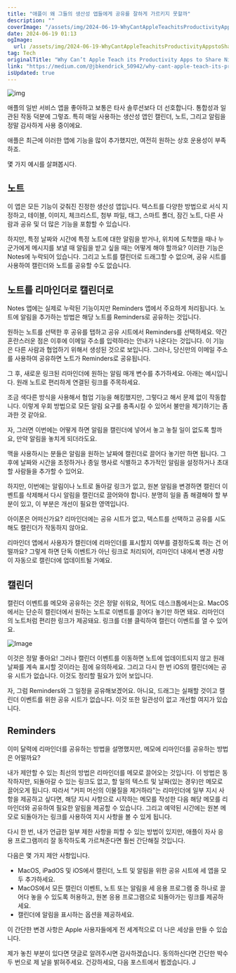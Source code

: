 ```yaml
---
title: "애플이 왜 그들의 생산성 앱들에게 공유를 잘하게 가르키지 못할까"
description: ""
coverImage: "/assets/img/2024-06-19-WhyCantAppleTeachitsProductivityAppstoShareNicely_0.png"
date: 2024-06-19 01:13
ogImage: 
  url: /assets/img/2024-06-19-WhyCantAppleTeachitsProductivityAppstoShareNicely_0.png
tag: Tech
originalTitle: "Why Can’t Apple Teach its Productivity Apps to Share Nicely"
link: "https://medium.com/@jbkendrick_50942/why-cant-apple-teach-its-productivity-apps-to-share-nicely-707c083d6890"
isUpdated: true
---
```






![img](/assets/img/2024-06-19-WhyCantAppleTeachitsProductivityAppstoShareNicely_0.png)

애플의 일반 서비스 앱을 좋아하고 보통은 타사 솔루션보다 더 선호합니다. 통합성과 일관된 작동 덕분에 그렇죠. 특히 매일 사용하는 생산성 앱인 캘린더, 노트, 그리고 알림을 정말 감사하게 사용 중이에요.

애플은 최근에 이러한 앱에 기능을 많이 추가했지만, 여전히 원하는 상호 운용성이 부족하죠.

몇 가지 예시를 살펴봅시다.

<div class="content-ad"></div>

## 노트

이 앱은 모든 기능이 갖춰진 진정한 생산성 앱입니다. 텍스트를 다양한 방법으로 서식 지정하고, 테이블, 이미지, 체크리스트, 첨부 파일, 태그, 스마트 폴더, 잠긴 노트, 다른 사람과 공유 및 더 많은 기능을 포함할 수 있습니다.

하지만, 특정 날짜와 시간에 특정 노트에 대한 알림을 받거나, 위치에 도착했을 때나 누군가에게 메시지를 보낼 때 알림을 받고 싶을 때는 어떻게 해야 할까요? 이러한 기능은 Notes에 누락되어 있습니다. 그리고 노트를 캘린더로 드래그할 수 없으며, 공유 시트를 사용하여 캘린더와 노트를 공유할 수도 없습니다.

## 노트를 리마인더로 캘린더로

<div class="content-ad"></div>

Notes 앱에는 실제로 누락된 기능이지만 Reminders 앱에서 주요하게 처리됩니다. 노트에 알림을 추가하는 방법은 해당 노트를 Reminders로 공유하는 것입니다.

원하는 노트를 선택한 후 공유를 탭하고 공유 시트에서 Reminders를 선택하세요. 약간 혼란스러운 점은 이후에 이메일 주소를 입력하라는 안내가 나온다는 것입니다. 이 기능은 다른 사람과 협업하기 위해서 생성된 것으로 보입니다. 그러나, 당신만의 이메일 주소를 사용하여 공유하면 노트가 Reminders로 공유됩니다.

그 후, 새로운 링크된 리마인더에 원하는 알림 매개 변수를 추가하세요. 아래는 예시입니다. 원래 노트로 편리하게 연결된 링크를 주목하세요.

<div class="content-ad"></div>

조금 색다른 방식을 사용해서 협업 기능을 해킹했지만, 그렇다고 해서 문제 없이 작동합니다. 이렇게 우회 방법으로 모든 알림 요구를 충족시킬 수 있어서 불만을 제기하기는 좀 과한 것 같아요.

자, 그러면 이번에는 어떻게 하면 알림을 캘린더에 넣어서 놓고 놓칠 일이 없도록 할까요, 만약 알림을 놓치게 되더라도요.

맥을 사용하시는 분들은 알림을 원하는 날짜에 캘린더로 끌어다 놓기만 하면 됩니다. 그 후에 날짜와 시간을 조정하거나 종일 행사로 식별하고 추가적인 알림을 설정하거나 초대할 사람들을 추가할 수 있어요.

하지만, 이번에는 알림이나 노트로 돌아갈 링크가 없고, 원본 알림을 변경하면 캘린더 이벤트를 삭제해서 다시 알림을 캘린더로 끌어와야 합니다. 분명히 일을 좀 해결해야 할 부분이 있고, 이 부분은 개선이 필요한 영역입니다.

<div class="content-ad"></div>

아이폰은 어떠신가요? 리마인더에는 공유 시트가 없고, 텍스트를 선택하고 공유를 시도해도 캘린더가 작동하지 않아요.

리마인더 앱에서 사용자가 캘린더에 리마인더를 표시할지 여부를 결정하도록 하는 건 어떨까요? 그렇게 하면 단독 이벤트가 아닌 링크로 처리되어, 리마인더 내에서 변경 사항이 자동으로 캘린더에 업데이트될 거예요.

## 캘린더

캘린더 이벤트를 메모와 공유하는 것은 정말 쉬워요, 적어도 데스크톱에서는요. MacOS에서는 단순히 캘린더에서 원하는 노트로 이벤트를 끌어다 놓기만 하면 돼요. 리마인더의 노트처럼 편리한 링크가 제공돼요. 링크를 더블 클릭하여 캘린더 이벤트를 열 수 있어요.

<div class="content-ad"></div>


![Image](/assets/img/2024-06-19-WhyCantAppleTeachitsProductivityAppstoShareNicely_2.png)

이것은 정말 좋아요! 그러나 캘린더 이벤트를 이동하면 노트에 업데이트되지 않고 원래 날짜를 계속 표시할 것이라는 점에 유의하세요. 그리고 다시 한 번 iOS의 캘린더에는 공유 시트가 없습니다. 이것도 정리할 필요가 있어 보입니다.

자, 그럼 Reminders와 그 일정을 공유해보겠어요. 아니요, 드래그는 실패할 것이고 캘린더 이벤트를 위한 공유 시트가 없습니다. 이것 또한 일관성이 없고 개선할 여지가 있습니다.

## Reminders


<div class="content-ad"></div>

이미 달력에 리마인더를 공유하는 방법을 설명했지만, 메모에 리마인더를 공유하는 방법은 어떨까요?

내가 제안할 수 있는 최선의 방법은 리마인더를 메모로 끌어오는 것입니다. 이 방법은 동작하지만, 되돌아갈 수 있는 링크도 없고, 할 일의 텍스트 및 날짜(있는 경우)만 메모로 끌어오게 됩니다. 따라서 "커피 머신의 이물질을 제거하라"는 리마인더에 일부 지시 사항을 제공하고 싶다면, 해당 지시 사항으로 시작하는 메모를 작성한 다음 해당 메모를 리마인더와 공유하여 필요한 알림을 제공할 수 있습니다. 그리고 예약된 시간에는 원본 메모로 되돌아가는 링크를 사용하여 지시 사항을 볼 수 있게 됩니다.

다시 한 번, 내가 언급한 일부 제한 사항을 피할 수 있는 방법이 있지만, 애플이 자사 응용 프로그램끼리 잘 동작하도록 가르쳐준다면 훨씬 간단해질 것입니다.

다음은 몇 가지 제안 사항입니다.

<div class="content-ad"></div>

- MacOS, iPadOS 및 iOS에서 캘린더, 노트 및 알림을 위한 공유 시트에 세 앱을 모두 추가하세요.
- MacOS에서 모든 캘린더 이벤트, 노트 또는 알림을 세 응용 프로그램 중 하나로 끌어다 놓을 수 있도록 허용하고, 원본 응용 프로그램으로 되돌아가는 링크를 제공하세요.
- 캘린더에 알림을 표시하는 옵션을 제공하세요.

이 간단한 변경 사항은 Apple 사용자들에게 전 세계적으로 더 나은 세상을 만들 수 있습니다.

제가 놓친 부분이 있다면 댓글로 알려주시면 감사하겠습니다. 동의하신다면 간단한 박수 두 번으로 제 날을 밝혀주세요. 건강하세요, 다음 포스트에서 뵙겠습니다. J